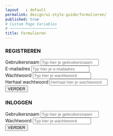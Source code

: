 ```yaml
---
layout   : default
permalink: design/ui-style-guide/formulieren/
published: true
# Custom Page Variables
# ─────────────────────
title: Formulieren
---
```



<div class="container">
    <div class="row">
    <div class="col-sm-6">
<div class="container4">
  <h3 class="titel">REGISTREREN</h3>
  <form action="/action_page.php">
   <div class="form-group">
      <label for="text">Gebruikersnaam</label>
      <input type="text" class="form-control" class="text" placeholder="Typ hier je gebruikersnaam" name="text">
    </div>
    <div class="form-group">
      <label for="email">E-mailadres</label>
      <input type="email" class="form-control" class="email" placeholder="Typ hier je e-mailadres" name="email">
    </div>
    <div class="form-group">
      <label for="pwd" class="pwd">Wachtwoord</label>
      <input type="password" class="form-control" class="pwd" placeholder="Typ hier je wachtwoord" name="pwd">
    </div>
      <div class="form-group">
      <label for="pwd">Herhaal wachtwoord</label>
      <input type="password" class="form-control" class="pwd" placeholder="Herhaal hier je wachtwoord" name="pwd">
    </div>
    <button type="submit" class="btn btn-success">VERDER</button>
  </form>
</div>
</div>


<div class="col-sm-6">
<div class="container4">
  <h3 class="titel">INLOGGEN</h3>
  <form action="/action_page.php">
   <div class="form-group">
      <label for="text">Gebruikersnaam</label>
      <input type="text" class="form-control" class="text" placeholder="Typ hier je gebruikersnaam" name="text">
    </div>
    <div class="form-group">
      <label for="pwd" class="pwd">Wachtwoord</label>
      <input type="password" class="form-control" class="pwd" placeholder="Typ hier je wachtwoord" name="pwd">
    </div>
    <button type="submit" class="btn btn-success">VERDER</button>
  </form>
</div>
</div>
</div>
</div>
